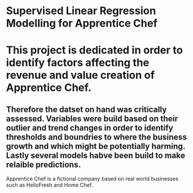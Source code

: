 # Supervised Linear Regression Modelling for Apprentice Chef <br>
# This project is dedicated in order to identify factors affecting the revenue and value creation of Apprentice Chef. <br>
Therefore the datset on hand was critically assessed. Variables were build based on their outlier and trend changes in order to identify thresholds and boundries to where the business growth and which might be potentially harming. <br>
Lastly several models habve been build to make relaible predictions.<br>
----
Apprentice Chef is a fictional company based on real world businesses such as HelloFresh and Home Chef.
